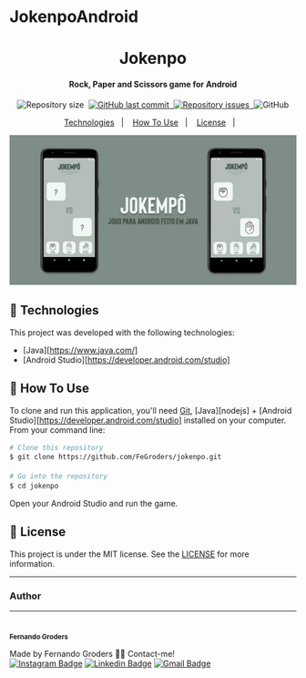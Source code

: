 # JokenpoAndroid

<h1 align="center">
    Jokenpo
</h1>

<h4 align="center">
  Rock, Paper and Scissors game for Android
</h4>
<p align="center">
  <img alt="Repository size" src="https://img.shields.io/github/repo-size/fegroders/jokenpo">&nbsp;
  <a href="https://github.com/fegroders/jokenpo/commits/master">
    <img alt="GitHub last commit" src="https://img.shields.io/github/last-commit/fegroders/jokenpo">&nbsp;
  </a>

  <a href="https://github.com/fegroders/diz-um-filme/issues">
    <img alt="Repository issues" src="https://img.shields.io/github/issues/fegroders/diz-um-filme">&nbsp;
  </a>

  <img alt="GitHub" src="https://img.shields.io/github/license/fegroders/jokenpo">
</p>

<p align="center">
  <a href="https://github.com/FeGroders/jokenpo#-technologies">Technologies</a>&nbsp;&nbsp;&nbsp;|&nbsp;&nbsp;&nbsp;
  <a href="https://github.com/FeGroders/jokenpo#-how-to-use">How To Use</a>&nbsp;&nbsp;&nbsp;|&nbsp;&nbsp;&nbsp;
  <a href="https://github.com/FeGroders/jokenpo#-license">License</a>&nbsp;&nbsp;&nbsp;|&nbsp;&nbsp;&nbsp;
</p>


<p align="center">
  <img alt="Banner" src=./assets/print.jpg>
</p>

## 🚀 Technologies

This project was developed with the following technologies:

-  [Java][https://www.java.com/]
-  [Android Studio][https://developer.android.com/studio]

## 📘 How To Use

To clone and run this application, you'll need [Git](https://git-scm.com), [Java][nodejs] + [Android Studio][https://developer.android.com/studio] installed on your computer. From your command line:

```bash
# Clone this repository
$ git clone https://github.com/FeGroders/jokenpo.git

# Go into the repository
$ cd jokenpo
```
Open your Android Studio and run the game.


## 📄 License
This project is under the MIT license. See the [LICENSE](https://github.com/fegroders/jokenpo/blob/master/license) for more information.



---
### Author
---

<a href="https://github.com/FeGroders">
 <img style="border-radius: 50%" src="https://avatars3.githubusercontent.com/u/62064189?s=460&u=61b426b901b8fe02e12019b1fdb67bf0072d4f00&v=4" width="100px;" alt=""/>
 <br />
 <sub><b>Fernando Groders</b></sub></a>
 
Made by Fernando Groders 👋🏽 Contact-me! <br/>
[![Instagram Badge](https://img.shields.io/badge/-Instagram-%23E4405F?style=flat-square&labelColor=%23E4405F&logo=instagram&logoColor=white&link=https://twitter.com/tgmarinho)](https://instagram.com/fegroders) 
[![Linkedin Badge](https://img.shields.io/badge/-LinkedIn-blue?style=flat-square&logo=Linkedin&logoColor=white&link=https://www.linkedin.com/in/tgmarinho/)](https://www.linkedin.com/in/fernandogroders/) 
[![Gmail Badge](https://img.shields.io/badge/-Gmail-c14438?style=flat-square&logo=Gmail&logoColor=white&link=mailto:tgmarinho@gmail.com)](mailto:fernandogroder@gmail.com)
